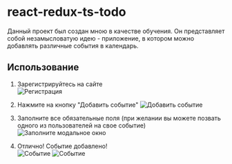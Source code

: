 # react-redux-ts-todo

Данный проект был создан мною в качестве обучения. Он представляет собой незамысловатую идею - приложение, в котором можно добавлять различные события в календарь.

## Использование

1. Зарегистрируйтесь на сайте  
![Регистрация](https://sun9-32.userapi.com/impf/hlhvTjWszlpu0ThK0yoqAtUkZpXHPiIYTF02oA/O3M3bL-AmNs.jpg?size=677x366&quality=96&sign=291269a5888abb9be757e8d8c387c7da&type=album)


2. Нажмите на кнопку "Добавить событие"
![Добавить событие](https://sun9-61.userapi.com/impf/RbbU4P-74xs9EMGZDHHyTrcyyJvVvsqQgE_SAw/UMgzz9hW7AQ.jpg?size=1919x940&quality=96&sign=24476ca5c9ff6d95082c18c9b415f78a&type=album)

3. Заполните все обязательные поля (при желании вы можете позвать одного из пользователей на свое событие)  
![Заполните модальное окно](https://sun9-68.userapi.com/impf/YskTj7yyo9kOj2-diUcRV2Gd4eFMxdoqNv5JRA/JB_tCrfOEOU.jpg?size=589x320&quality=96&sign=d83b3b167aa9bf63281e887f03a40c89&type=album)

4. Отлично! Событие добавлено!  
![Событие](https://sun9-15.userapi.com/impf/HwDOe1XWQVQBUQTS5BZ6Omj5iadPrDkGYXkuVQ/o0zJeb3gKMU.jpg?size=281x163&quality=96&sign=61e6ad0275fde4c4f3aae1f30faa98b4&type=album)
![Событие](https://sun9-23.userapi.com/impf/4IjJ06hKTZEnP-rI4SFH4EwrXkTj3QanRBK_SA/_yuq2qw6Dow.jpg?size=641x236&quality=96&sign=9f712730246fb5bdba6d16f5d9749a6b&type=album)
